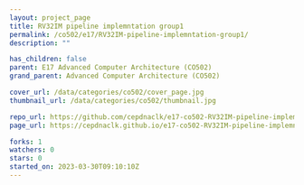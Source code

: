 ```yaml
---
layout: project_page
title: RV32IM pipeline implemntation group1
permalink: /co502/e17/RV32IM-pipeline-implemntation-group1/
description: ""

has_children: false
parent: E17 Advanced Computer Architecture (CO502)
grand_parent: Advanced Computer Architecture (CO502)

cover_url: /data/categories/co502/cover_page.jpg
thumbnail_url: /data/categories/co502/thumbnail.jpg

repo_url: https://github.com/cepdnaclk/e17-co502-RV32IM-pipeline-implemntation-group1
page_url: https://cepdnaclk.github.io/e17-co502-RV32IM-pipeline-implemntation-group1

forks: 1
watchers: 0
stars: 0
started_on: 2023-03-30T09:10:10Z
---
```




